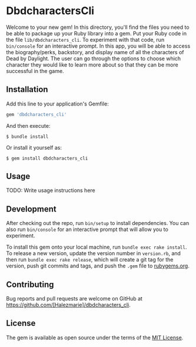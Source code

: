 # DbdcharactersCli

Welcome to your new gem! In this directory, you'll find the files you need to be able to package up your Ruby library into a gem. Put your Ruby code in the file `lib/dbdcharacters_cli`. To experiment with that code, run `bin/console` for an interactive prompt. In this app, you will be able to access the biography/perks, backstory, and display name of all the characters of Dead by Daylight. The user can go through the options to choose which character they would like to learn more about so that they can be more successful in the game. 

## Installation

Add this line to your application's Gemfile:

```ruby
gem 'dbdcharacters_cli'
```

And then execute:

    $ bundle install

Or install it yourself as:

    $ gem install dbdcharacters_cli

## Usage

TODO: Write usage instructions here

## Development

After checking out the repo, run `bin/setup` to install dependencies. You can also run `bin/console` for an interactive prompt that will allow you to experiment.

To install this gem onto your local machine, run `bundle exec rake install`. To release a new version, update the version number in `version.rb`, and then run `bundle exec rake release`, which will create a git tag for the version, push git commits and tags, and push the `.gem` file to [rubygems.org](https://rubygems.org).

## Contributing

Bug reports and pull requests are welcome on GitHub at https://github.com/[Halezmarie]/dbdcharacters_cli.


## License

The gem is available as open source under the terms of the [MIT License](https://opensource.org/licenses/MIT).
